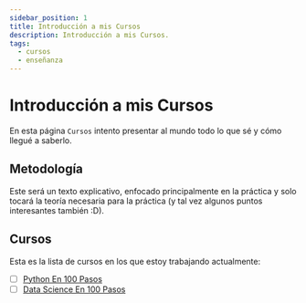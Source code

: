 ```yaml
---
sidebar_position: 1
title: Introducción a mis Cursos
description: Introducción a mis Cursos.
tags:
  - cursos
  - enseñanza
---
```


# Introducción a mis Cursos

En esta página `Cursos` intento presentar al mundo todo lo que sé y cómo llegué a saberlo.

## Metodología

Este será un texto explicativo, enfocado principalmente en la práctica y solo tocará la teoría necesaria para la práctica (y tal vez algunos puntos interesantes también :D).

## Cursos

Esta es la lista de cursos en los que estoy trabajando actualmente:

- [ ] [Python En 100 Pasos](/docs/category/python)
- [ ] [Data Science En 100 Pasos](/docs/category/data-science)
